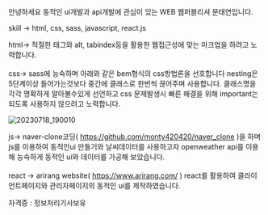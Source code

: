 안녕하세요  동적인 ui개발과 api개발에 관심이 있는 WEB 웹퍼블리셔 문태연입니다.

skill -> html, css, sass, javascript, react.js

html-> 적절한 태그와 alt, tabindex등을 활용한 웹접근성에 맞는 마크업을 하려고 노력합니다. <br/><br/>
css-> sass에 능숙하며 아래와 같은 bem형식의 css방법론을 선호합니다 nesting은 5단계이상 들어가는것보다 중간에 클래스로 한번씩 끊어주며 사용합니다.
클래스명을 각각 명확하게 알아볼수있게 선언하고 css 문제발생시 빠른 해결을 위해 important는 되도록 사용하지 않으려고 노력합니다.


![20230718_190010](https://github.com/monty420420/monty420420/assets/72345833/518594bd-be84-46c2-ad2e-71395aa1adc8)

js->  naver-clone코딩( https://github.com/monty420420/naver_clone )을 하며 js를 이용하여 동적인ui 만들기와 날씨데이터를 사용하고자 openweather api를 이용해 능숙하게 동적인 ui와 데이터를 가공해 보았습니다. </br><br/>
react ->  arirang website( https://www.arirang.com/ ) react를 활용하여 클라이언트페이지와 관리자페이지의 동적인 ui를 제작하였습니다.

자격증 : 정보처리기사보유
     
             

          

